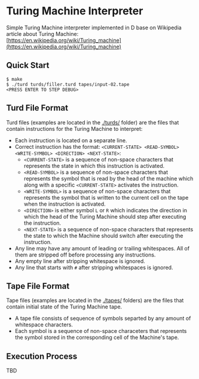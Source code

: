 # Turing Machine Interpreter

Simple Turing Machine interpreter implemented in D base on Wikipedia article about Turing Machine: [https://en.wikipedia.org/wiki/Turing_machine](https://en.wikipedia.org/wiki/Turing_machine)

## Quick Start

```console
$ make
$ ./turd turds/filler.turd tapes/input-02.tape
<PRESS ENTER TO STEP DEBUG>
```

## Turd File Format

Turd files (examples are located in the [./turds/](./turds/) folder) are the files that contain instructions for the Turing Machine to interpret:

- Each instruction is located on a separate line.
- Correct instruction has the format: `<CURRENT-STATE> <READ-SYMBOL> <WRITE-SYMBOL> <DIRECTION> <NEXT-STATE>`:
  - `<CURRENT-STATE>` is a sequence of non-space characters that represents the state in which this instruction is activated.
  - `<READ-SYMBOL>` is a sequence of non-space characters that represents the symbol that is read by the head of the machine which along with a specific `<CURRENT-STATE>` activates the instruction.
  - `<WRITE-SYMBOL>` is a sequence of non-space characters that represents the symbol that is written to the current cell on the tape when the instruction is activated.
  - `<DIRECTION>` is either symbol `L` or `R` which indicates the direction in which the head of the Turing Machine should step after executing the instruction.
  - `<NEXT-STATE>` is a sequence of non-space characters that represents the state to which the Machine should switch after executing the instruction.
- Any line may have any amount of leading or trailing whitespaces. All of them are stripped off before processing any instructions.
- Any empty line after stripping whitespace is ignored.
- Any line that starts with `#` after stripping whitespaces is ignored.

## Tape File Format

Tape files (examples are located in the [./tapes/](./tapes/) folders) are the files that contain initial state of the Turing Machine tape.

- A tape file consists of sequence of symbols separted by any amount of whitespace characters.
- Each symbol is a sequence of non-space characeters that represents the symbol stored in the corresponding cell of the Machine's tape.

## Execution Process

TBD

<!-- TODO: Execution Process is not documented -->
